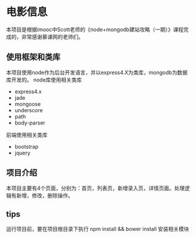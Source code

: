 # 电影信息

本项目是根据imooc中Scott老师的《node+mongodb建站攻略（一期）》课程完成的，非常感谢慕课网的老师们。

## 使用框架和类库

本项目使用node作为后台开发语言，并以express4.X为类库，mongodb为数据库开发的。
node库使用相关类库

- express4.x
- jade
- mongoose
- underscore
- path
- body-parser

前端使用相关类库

- bootstrap
- jquery

## 项目介绍

本项目主要有4个页面，分别为：首页，列表页，新增录入页，详情页面。处理逻辑有新增，修改，删除操作。

## tips

运行项目前，要在项目根目录下执行 npm install && bower install 安装相关模块

